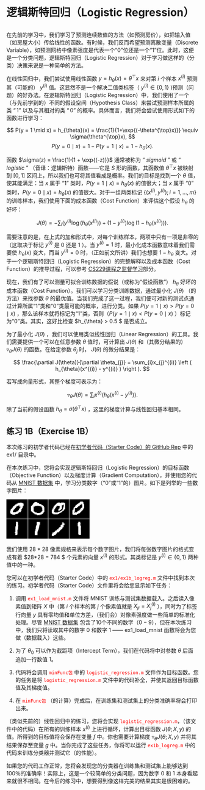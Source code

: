# 逻辑斯特回归（Logistic Regression）  
##  
在先前的学习中，我们学习了预测连续数值的方法（如预测房价），如把输入值（如房屋大小）传给线性的函数。有时候，我们反而希望预测离散变量（Discrete Variable），如预测网格中像素强度是代表一个“0”位还是一个“1”位。此时，这便是一个分类问题，逻辑斯特回归（Logistic Regression）对于学习做这样的（分类）决策来说是一种简单的方法。  

在线性回归中，我们尝试使用线性函数 $y = h_{\theta}(x) = \theta^{\top}x$ 来对第 $i$ 个样本 $x^{(i)}$ 预测其（可能的） $y^{(i)}$ 值。这显然不是一个解决二值类标签（ $y^{(i)}∈{\{0,1\}}$ )预测（问题）的好办法。在逻辑斯特回归（Logistic Regression）中，我们使用了一个（与先前学到的）不同的假设空间（Hypothesis Class）来尝试预测样本所属的类 $“1”$ 以及与其相对的类 $“0”$ 的概率。具体而言，我们将会尝试使用形式如下的函数进行学习：  

$$
P(y = 1 \mid x) = h_{\theta}(x) = \frac{1}{1+\exp{(-\theta^{\top}x)}} \equiv \sigma(\theta^{\top}x), $$
$$ P(y = 0 \mid x) = 1 - P(y = 1 \mid x) = 1 - h_{\theta}(x). 
$$  

函数 $\sigma(z) = \frac{1}{1 + \exp{(-z)}}$ 通常被称为 “ $sigmoid$ ” 或 “ $logistic$ ” （音译：逻辑斯特）函数——它是 $S$ 形的函数，其函数值 $\theta^{\top}x$ 被映射到 $[0,1]$ 区间上，所以我们也可将其值看成是概率。我们的目标是找到一个 $\theta$ 值，使其能满足：当 $x$ 属于 “1” 类时，$P(y = 1 \mid x ) = h_{\theta}(x)$ 的值很大；当 $x$ 属于 “0” 类时，$P(y = 0 \mid x ) = h_{\theta}(x)$ 的值很大。对于一组两类标记 ${\{(x^{(i)}, y^{(i)}); i = 1, ..., m\}}$ 的训练样本，我们使用下面的成本函数（Cost Function）来评估这个假设 $h_{\theta}$ 的好坏：  

$$
J(\theta) = -{\sum_{i}}\left (y^{(i)}\log{(h_{\theta}(x^{(i)}))} + (1-y^{(i)}) \log{(1 - h_{\theta}(x^{(i)}))}\right ).
$$  

需要注意的是，在上式的加和形式中，对每个训练样本，两项中只有一项是非零的（这取决于标记 $y^{(i)}$ 是 0 还是 1 ）。当 $y^{(i)} = 1$ 时，最小化成本函数意味着我们需要使 $h_{\theta}(x)$ 变大，而当 $y^{(i)} = 0$ 时，（正如前文所讲）我们也想要 $1 - h_{\theta}$ 变大。对于一个逻辑斯特回归（Logistic Regression）的完整解释以及成本函数（Cost Function）的推导过程，可以参考 <a href="http://cs229.stanford.edu/notes/cs229-notes1.pdf">CS229课程之监督学习</a>部分。  

现在，我们有了可以测量可拟合训练数据的假说（或称为“假设函数”） $h_{\theta}$ 好坏的成本函数（Cost Function）。我们可以学习分类训练数据，通过最小化 $J(\theta)$ （的方法）来找参数 $\theta$ 的最优值。当我们完成了这一过程，我们便可对新的测试点通过计算所属“1”类和“0”类最可能的概率，进行分类。如果 $P(y=1 \mid x)>P(y=0 \mid x)$ ，那么该样本就将标记为“1”类，否则（$P(y=1 \mid x) < P(y=0 \mid x)$ ）标记为“0”类。其实，这好比检查 $h_{\theta} > 0.5 $ 是否成立。  

为了最小化 $J(\theta)$ ，我们可以使用类似线性回归（Linear Regression）的工具。我们需要提供一个可以在任意参数 $\theta$ 值时，可计算出 $J(\theta)$ 和（其微分结果的） $\triangledown_{\theta} J(\theta)$ 的函数。在给定参数 $\theta_{j}$ 时， $J(\theta)$ 的微分结果是：  

$$
\frac{\partial J(\theta)}{\partial \theta_{j}} = \sum_{i}x_{j}^{(i)} \left ( h_{\theta}(x^{(i)} - y^{(i)} )  \right ). 
$$  

若写成向量形式，其整个梯度可表示为：  

$$
\triangledown_{\theta} J(\theta) = \sum_{i}x^{(i)} \left ( h_{\theta}(x^{(i)} - y^{(i)} )  \right ).
$$  

除了当前的假设函数 $h_{\theta} = \sigma(\theta^{\top}x)$ ，这里的梯度计算与线性回归基本相同。  

## 练习 1B（Exercise 1B）  

本次练习的初学者代码已经在<a href="https://github.com/amaas/stanford_dl_ex">初学者代码（Starter Code）的 GitHub Rep</a> 中的 ex1/ 目录中。  

在本次练习中，您将会实现逻辑斯特回归（Logistic Regression）的目标函数（Objective Function）以及梯度计算（Gradient Computation），并使用您的代码从 <a href="http://yann.lecun.com/exdb/mnist/">MNIST 数据集</a> 中，学习分类数字（“0”或“1”的）图片。如下是列举的一些数字图片：  

<img src="./images/Mnist_01.png" />  


我们使用 $28*28$ 像素规格来表示每个数字图片，我们将每张数字图片的格式变成有着 $28*28 = 784 $ 个元素的向量 $x^{(i)}$ 的形式。其类标记是 $y^{(i)}\in \{0,1\}$ 两种值中的一种。  

您可以在初学者代码（Starter Code）中的 <font color=red>`ex1/ex1b_logreg.m`</font> 文件中找到本次的练习。初学者代码（Starter Code）文件里将会给您显示如下任务：  

1. 调用 <font color=red>`ex1_load_mnist.m`</font> 文件将 MNIST 训练与测试集数据载入。之后读入像素值到矩阵 $X$ 中（第 $i$ 个样本的第 $j$ 个像素值就是 $X_{ji} = X_{j}^{(i)}$ ），同时为了标签行向量 $y$ 具有零均值和单位方差，（我们会）对像素强度做一些简单的标准化处理。尽管 <a href="http://yann.lecun.com/exdb/mnist/">MNIST 数据集</a> 包含了10个不同的数字（$0-9$），但在本次练习中，我们只将读取其中的数字 $0$ 和数字 $1$ —— ex1_load_mnist 函数将会为您做（数据载入）这些。  

2. 为了 $\theta_{0}$ 可以作为截距项（Intercept Term），我们在代码将中对参数 $\theta$ 后面追加一行数值 $1$。  

3. 代码将会调用 <font color=red>`minFunc包`</font> 中的 <font color=red>`logistic_regression.m`</font> 文件作为目标函数。您的任务是将 <font color=red>`logistic_regression.m`</font> 文件中的代码补全，并使其返回目标函数值及其梯度值。  

4. 在 <font color=red>`minFunc包`</font> （的计算）完成后，在训练集和测试集上的分类准确率将会打印出来。  

（类似先前的）线性回归中的练习，您将会实现 <font color=red>`logistic_regression.m`</font>，（该文件中的代码）在所有的训练样本 $x^{(i)}$ 上进行循环，计算出目标函数 $J(θ;X,y)$ 的值。所得到的目标值将会保存在变量 $f$ 中。你也需要计算梯度 $\triangledown_{\theta}J(\theta; X, y)$ 并将其结果保存至变量 $g$ 中。当你完成了这些任务，你将可以运行 <font color=red>`ex1b_logreg.m`</font> 中的代码来训练分类器并测试它（的性能）。  

如果您的代码工作正常，您将会发现您的分类器在训练集和测试集上能够达到100％的准确率！实际上，这是一个较简单的分类问题，因为数字 $0$ 和 $1$ 本身看起来就很不相同。在今后的练习中，想要得到像这样完美的结果其实是很困难的。